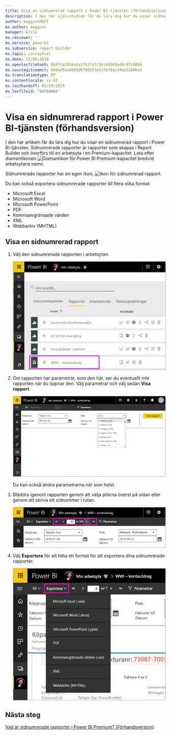```yaml
---
title: Visa en sidnumrerad rapport i Power BI-tjänsten (förhandsversion)
description: I den här självstudien får du lära dig hur du visar sidnumrerade rapporter i Power BI-tjänsten.
author: maggiesMSFT
ms.author: maggies
manager: kfile
ms.reviewer: ''
ms.service: powerbi
ms.subservice: report-builder
ms.topic: conceptual
ms.date: 11/05/2018
ms.openlocfilehash: 8a87cb292da1a1fb3f4fc3e14d569ad8c97c60b6
ms.sourcegitcommit: 60dad5aa0d85db790553e537bf8ac34ee3289ba3
ms.translationtype: MT
ms.contentlocale: sv-SE
ms.lasthandoff: 05/29/2019
ms.locfileid: "64769666"
---
```

# <a name="view-a-paginated-report-in-the-power-bi-service-preview"></a>Visa en sidnumrerad rapport i Power BI-tjänsten (förhandsversion)

I den här artikeln får du lära dig hur du visar en sidnumrerad rapport i Power BI-tjänsten. Sidnumrerade rapporter är rapporter som skapas i Report Builder och överförs till en arbetsyta i en Premium-kapacitet. Leta efter diamantikonen ![Diamantikon för Power BI Premium-kapacitet](media/paginated-reports-save-to-power-bi-service/premium-diamond.png) bredvid arbetsytans namn. 

Sidnumrerade rapporter har en egen ikon, ![Ikon för sidnumrerad rapport](media/paginated-reports-view-power-bi-service/power-bi-paginated-report-icon.png).

Du kan också exportera sidnumrerade rapporter till flera olika format: 

- Microsoft Excel
- Microsoft Word
- Microsoft PowerPoint
- PDF
- Kommaavgränsade värden
- XML
- Webbarkiv (MHTML)

## <a name="view-a-paginated-report"></a>Visa en sidnumrerad rapport

1. Välj den sidnumrerade rapporten i arbetsytan.

    ![Sidnumrerad rapport i Power BI-tjänsten](media/paginated-reports-view-power-bi-service/power-bi-paginated-report-in-service.png)

2. Om rapporten har parametrar, som den här, ser du eventuellt inte rapporten när du öppnar den. Välj parametrar och välj sedan **Visa rapport**. 

     ![Välj parametrar för att visa rapporten](media/paginated-reports-view-power-bi-service/power-bi-paginated-select-parameters.png)

    Du kan också ändra parametrarna när som helst.

1. Bläddra igenom rapporten genom att välja pilarna överst på sidan eller genom att skriva ett sidnummer i rutan.
    
   ![Bläddra igenom rapporten](media/paginated-reports-view-power-bi-service/power-bi-paginated-page-thru-report.png)

4. Välj **Exportera** för att hitta ett format för att exportera dina sidnumrerade rapporter.

    ![Välj ett exportformat](media/paginated-reports-view-power-bi-service/power-bi-paginated-export.png)


## <a name="next-steps"></a>Nästa steg

[Vad är sidnumrerade rapporter i Power BI Premium? (Förhandsversion)](paginated-reports-report-builder-power-bi.md)
